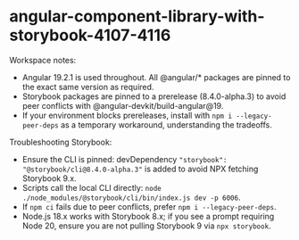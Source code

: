 # angular-component-library-with-storybook-4107-4116

Workspace notes:
- Angular 19.2.1 is used throughout. All @angular/* packages are pinned to the exact same version as required.
- Storybook packages are pinned to a prerelease (8.4.0-alpha.3) to avoid peer conflicts with @angular-devkit/build-angular@19.
- If your environment blocks prereleases, install with `npm i --legacy-peer-deps` as a temporary workaround, understanding the tradeoffs.

Troubleshooting Storybook:
- Ensure the CLI is pinned: devDependency `"storybook": "@storybook/cli@8.4.0-alpha.3"` is added to avoid NPX fetching Storybook 9.x.
- Scripts call the local CLI directly: `node ./node_modules/@storybook/cli/bin/index.js dev -p 6006`.
- If `npm ci` fails due to peer conflicts, prefer `npm i --legacy-peer-deps`.
- Node.js 18.x works with Storybook 8.x; if you see a prompt requiring Node 20, ensure you are not pulling Storybook 9 via `npx storybook`.